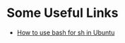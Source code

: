 # Some Useful Links

* [How to use bash for sh in Ubuntu](https://unix.stackexchange.com/questions/442510/how-to-use-bash-for-sh-in-ubuntu)